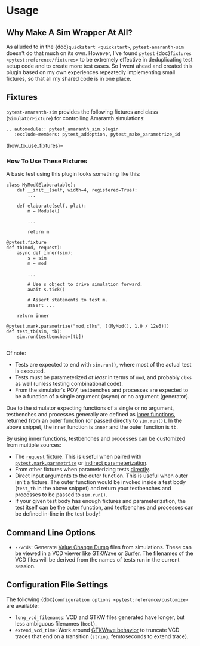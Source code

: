 # Usage

## Why Make A Sim Wrapper At All?

As alluded to in the {doc}`quickstart <quickstart>`, `pytest-amaranth-sim`
doesn't do that much on its own. However, I've found `pytest` {doc}`fixtures <pytest:reference/fixtures>`
to be extremely effective in deduplicating test setup code and to create more 
test cases. So I went ahead and created this plugin based on my own experiences
repeatedly implementing small fixtures, so that all my shared code is in one
place.

## Fixtures

`pytest-amaranth-sim` provides the following fixtures and class (`SimulatorFixture`)
for controlling Amaranth simulations:

```{eval-rst}
.. automodule:: pytest_amaranth_sim.plugin
   :exclude-members: pytest_addoption, pytest_make_parametrize_id
```

(how_to_use_fixtures)=
### How To Use These Fixtures

A basic test using this plugin looks something like this:

```
class MyMod(Elaboratable):
    def __init__(self, width=4, registered=True):
        ...

    def elaborate(self, plat):
        m = Module()

        ...

        return m

@pytest.fixture
def tb(mod, request):
    async def inner(sim):
        s = sim
        m = mod

        ...

        # Use s object to drive simulation forward.
        await s.tick()

        # Assert statements to test m.
        assert ...

    return inner

@pytest.mark.parametrize("mod,clks", [(MyMod(), 1.0 / 12e6)])
def test_tb(sim, tb):
    sim.run(testbenches=[tb])
```

```{todo} Work on the prose of this section. Bullet points are a shortcut.
```

Of note: 

* Tests are expected to end with `sim.run()`, where most of the actual test
  is executed.
* Tests must be parameterized _at least_ in terms of `mod`, and probably `clks`
  as well (unless testing combinational code).
* From the simulator's POV, testbenches and processes are expected to be a
  function of a single argument (async) or no argument (generator).

Due to the simulator expecting functions of a single or no argument,
testbenches and processes generally are defined as [inner functions](https://docs.python.org/3.9/reference/compound_stmts.html#function-definitions), returned from an outer function (or passed
directly to `sim.run()`). In the above snippet, the inner function is `inner`
and the outer function is `tb`.

By using inner functions, testbenches and processes can be customized from
multiple sources:

* The [`request` fixture](https://docs.pytest.org/en/stable/reference/reference.html#std-fixture-request).
  This is useful when paired with [`pytest.mark.parametrize`](https://docs.pytest.org/en/stable/how-to/parametrize.html#pytest-mark-parametrize-parametrizing-test-functions) or [indirect parameterization](https://docs.pytest.org/en/stable/example/parametrize.html#indirect-parametrization).
* From other fixtures when parameterizing tests [directly](https://docs.pytest.org/en/stable/how-to/fixtures.html#override-a-fixture-with-direct-test-parametrization).
* Direct input arguments to the outer function. This is useful when outer
  isn't a fixture. The outer function would be invoked inside a test body
  (`test_tb` in the above snippet) and return your testbenches and processes
  to be passed to `sim.run()`.
* If your given test body has enough fixtures and parameterization, the test
  itself can be the outer function, and testbenches and processes can be
  defined in-line in the test body!

## Command Line Options

* `--vcds`: Generate [Value Change Dump](https://en.wikipedia.org/wiki/Value_change_dump) files
  from simulations. These can be viewed in a VCD viewer like [GTKWave](https://gtkwave.sourceforge.net/)
  or [Surfer](https://gitlab.com/surfer-project/surfer). The filenames of the
  VCD files will be derived from the names of tests run in the current session.

## Configuration File Settings

The following {doc}`configuration options <pytest:reference/customize>`
are available:

* `long_vcd_filenames`: VCD and GTKW files generated have longer, but less
  ambiguous filenames (`bool`).
* `extend_vcd_time`: Work around [GTKWave behavior](https://github.com/gtkwave/gtkwave/issues/230#issuecomment-2065663811)
  to truncate VCD traces that end on a transition (`string`, femtoseconds to
  extend trace).
